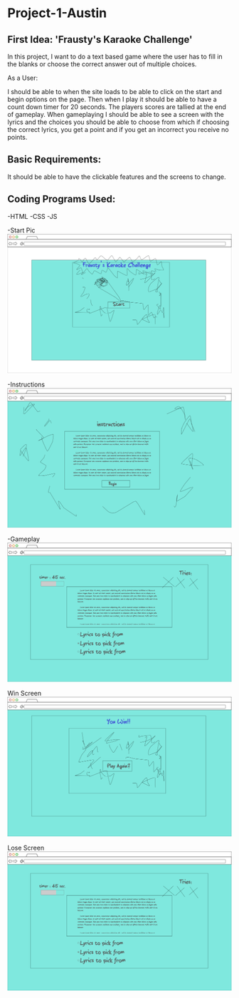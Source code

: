 # Project-1-Austin
## First Idea: 'Frausty's Karaoke Challenge'

In this project, I want to do a text based game where the user has to fill in the blanks
or choose the correct answer out of multiple choices.

As a User:

I should be able to when the site loads to be able to click on the start and begin options on the page. Then when I play it should be able to have a count down timer for 20 seconds. The players scores are tallied at the end of gameplay. When gameplaying I should be able to see a screen with the lyrics and the choices you should be able to choose from which if choosing the correct lyrics, you get a point and if you get an incorrect you receive no points.

## Basic Requirements:

It should be able to have the clickable features and the screens to change.

## Coding Programs Used:
-HTML
-CSS
-JS

-Start Pic
![img](/img/Page-1.png)

-Instructions
![img](/img/Page-2.png) 

-Gameplay
![img](/img/Copy-of-Page-3.png)

Win Screen
![img](/img/Copy-of-Page-1.png)

Lose Screen
![img](/img/Copy-of-Page-3.png)



